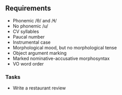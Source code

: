 ## Requirements
- Phonemic /θ/ and /ɬ/
- No phonemic /u/
- CV syllables
- Paucal number
- Instrumental case
- Morphological mood, but no morphological tense
- Object argument marking
- Marked nominative-accusative morphosyntax
- VO word order

### Tasks
- Write a restaurant review
